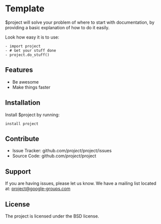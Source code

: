 # Template

$project will solve your problem of where to start with documentation,
by providing a basic explanation of how to do it easily.

Look how easy it is to use:

    - import project
    - # Get your stuff done
    - project.do_stuff()

## Features

- Be awesome
- Make things faster

## Installation

Install $project by running:

    install project

## Contribute

- Issue Tracker: github.com/$project/$project/issues
- Source Code: github.com/$project/$project

## Support

If you are having issues, please let us know.
We have a mailing list located at: project@google-groups.com

## License

The project is licensed under the BSD license.
